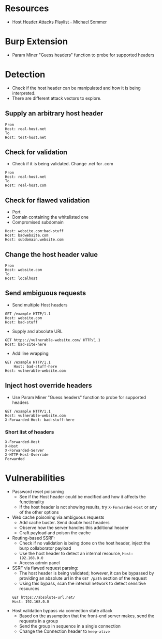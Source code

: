 # Resources
- [Host Header Attacks Playlist - Michael Sommer](https://www.youtube.com/playlist?list=PL0W_QjMcqdSB6eYrOrzKsPSede42nWpN3)
# Burp Extension
- Param Miner "Guess headers" function to probe for supported headers
# Detection
- Check if the host header can be manipulated and how it is being interpreted.
- There are different attack vectors to explore.
## Supply an arbitrary host header
```http
From
Host: real-host.net
To
Host: test-host.net
```
## Check for validation
- Check if it is being validated. Change .net for .com
```http
From
Host: real-host.net
To
Host: real-host.com
```
## Check for flawed validation
- Port
- Domain containing the whitelisted one
- Compromised subdomain
```http
Host: website.com:bad-stuff
Host: badwebsite.com
Host: subdomain.website.com
```
## Change the host header value
```http
From
Host: website.com
To
Host: localhost
```
## Send ambiguous requests
- Send multiple Host headers
```http
GET /example HTTP/1.1
Host: website.com
Host: bad-stuff
```
- Supply and absolute URL
```http
GET https://vulnerable-website.com/ HTTP/1.1
Host: bad-site-here
```
- Add line wrapping
```http
GET /example HTTP/1.1
    Host: bad-stuff-here
Host: vulnerable-website.com
```
## Inject host override headers
- Use Param Miner "Guess headers" function to probe for supported headers
```http
GET /example HTTP/1.1
Host: vulnerable-website.com
X-Forwarded-Host: bad-stuff-here
```
### Short list of headers
```http
X-Forwarded-Host
X-Host
X-Forwarded-Server
X-HTTP-Host-Override
Forwarded
```
# Vulnerabilities
- Password reset poisoning
    - See if the Host header could be modified and how it affects the functionality
    - If the host header is not showing results, try `X-Forwarded-Host` or any of the other options
- Web cache poisoning via ambiguous requests
    - Add cache buster. Send double host headers
    - Observe how the server handles this additional header
    - Craft payload and poison the cache
- Routing-based SSRF:
    - Check if no validation is being done on the host header, inject the burp collaborator payload
    - Use the host header to detect an internal resource, `Host: 192.168.0.0`
    - Access admin panel
- SSRF via flawed request parsing:
    - The host header is being validated; however, it can be bypassed by providing an absolute url in the `GET /path` section of the request
    - Using this bypass, scan the internal network to detect sensitive resources
    ```http
    GET https://absolute-url.net/
    Host: 192.168.0.0
    ```
- Host validation bypass via connection state attack
    - Based on the assumption that the front-end server makes, send the requests in a group
    -  Send the group in sequence in a single connection
    - Change the Connection header to `keep-alive`
